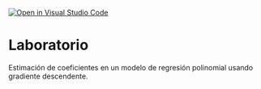 [![Open in Visual Studio Code](https://classroom.github.com/assets/open-in-vscode-c66648af7eb3fe8bc4f294546bfd86ef473780cde1dea487d3c4ff354943c9ae.svg)](https://classroom.github.com/online_ide?assignment_repo_id=9024647&assignment_repo_type=AssignmentRepo)
# Laboratorio

Estimación de coeficientes en un modelo de regresión polinomial usando gradiente descendente.
